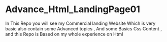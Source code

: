 # Advance_Html_LandingPage01
In This Repo you will see my Commercial landing Website Which is very basic also contain some Advanced topics , And some Basics  Css Content , and this Repo is Based on my whole experience on Html
